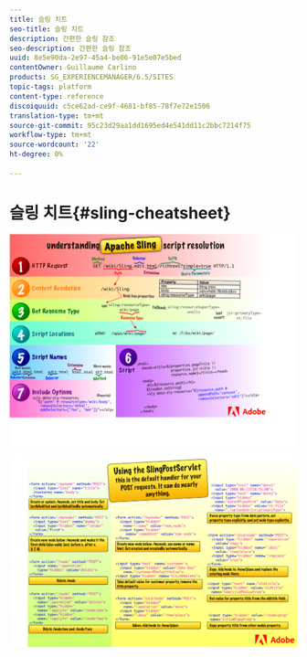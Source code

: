 ```yaml
---
title: 슬링 치트
seo-title: 슬링 치트
description: 간편한 슬링 참조
seo-description: 간편한 슬링 참조
uuid: 8e5e90da-2e97-45a4-be06-91e5e07e5bed
contentOwner: Guillaume Carlino
products: SG_EXPERIENCEMANAGER/6.5/SITES
topic-tags: platform
content-type: reference
discoiquuid: c5ce62ad-ce9f-4681-bf85-78f7e72e1506
translation-type: tm+mt
source-git-commit: 95c23d29aa1dd1695ed4e541dd11c2bbc7214f75
workflow-type: tm+mt
source-wordcount: '22'
ht-degree: 0%

---
```



# 슬링 치트{#sling-cheatsheet}

![Apache Sling 스크립트 해상도 이해](assets/sling-cheatsheet-01.png)

![SlingPostServlet 사용](assets/sling-cheatsheet-02.png)
